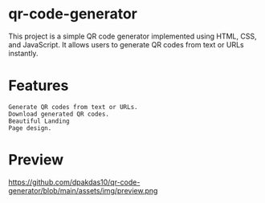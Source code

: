 # qr-code-generator
This project is a simple QR code generator implemented using HTML, CSS, and JavaScript. It allows users to generate QR codes from text or URLs instantly.  
# Features 
    Generate QR codes from text or URLs.
    Download generated QR codes. 
    Beautiful Landing 
    Page design.
# Preview
https://github.com/dpakdas10/qr-code-generator/blob/main/assets/img/preview.png
